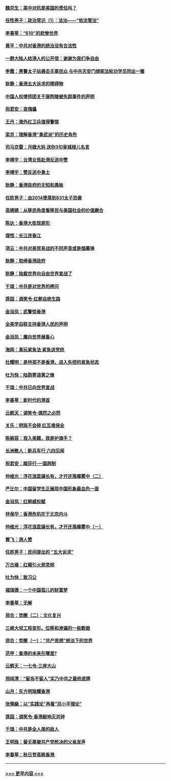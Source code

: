 #### [魏京生：美中对抗是美国的责任吗？](../pages/nsc993/n11500723.md?t=09051755) 
#### [任性男子：政治常识（1）：法治——“依法管治”](../pages/nsc993/n11500791.md?t=09051755) 
#### [李春草：“610”的悲惨世界](../pages/nsc993/n11501141.md?t=09051755) 
#### [黄平：中共对香港的统治没有合法性](../pages/nsc993/n11499473.md?t=09051755) 
#### [一群大陆人给港人的公开信：谢谢为我们争自由](../pages/nsc993/n11500402.md?t=09051755) 
#### [李霞：黑警太子站袭击无辜民众 与中共天安门绑架法轮功学员同出一辙](../pages/nsc993/n11499805.md?t=09051755) 
#### [耿静：香港五大诉求的障碍物](../pages/nsc993/n11497578.md?t=09051755) 
#### [中国人权律师团关于唐荆陵被失踪事件的声明](../pages/nsc993/n11500014.md?t=09051755) 
#### [祝君安：哀傀儡](../pages/nsc993/n11499776.md?t=09051755) 
#### [王丹：海外红卫兵值得警惕](../pages/nsc993/n11498138.md?t=09051755) 
#### [梁京：理解香港“勇武派”的历史角色](../pages/nsc993/n11498006.md?t=09051755) 
#### [司马京雷：月娥大妈  送你3句皇城根儿名言](../pages/nsc993/n11497885.md?t=09051755) 
#### [李靖宇：台湾女孩赴港反送中赞](../pages/nsc993/n11497721.md?t=09051755) 
#### [李靖宇：赞反送中勇士](../pages/nsc993/n11497452.md?t=09051755) 
#### [耿静：香港政府的无知和愚昧](../pages/nsc993/n11494238.md?t=09051755) 
#### [任姓男子：由2014堕落到831太子恐袭](../pages/nsc993/n11496683.md?t=09051755) 
#### [高婧婧：从移民角度看移民与美国社会的价值磨合](../pages/nsc993/n11495757.md?t=09051755) 
#### [陈达：香港大街现原形 ](../pages/nsc993/n11495441.md?t=09051755) 
#### [理悟：长江连香江](../pages/nsc993/n11495377.md?t=09051755) 
#### [项云：中共对美贸易战的不同声音或是烟幕弹](../pages/nsc993/n11494929.md?t=09051755) 
#### [耿静：取缔香港政府](../pages/nsc993/n11494218.md?t=09051755) 
#### [耿静：独裁世界向自由世界宣战了](../pages/nsc993/n11494190.md?t=09051755) 
#### [千瑞：中共是对世界的拷问](../pages/nsc993/n11493021.md?t=09051755) 
#### [莲园：调笑令‧红朝自绝生路](../pages/nsc993/n11493011.md?t=09051755) 
#### [金浴凤：武警惊香港](../pages/nsc993/n11492994.md?t=09051755) 
#### [全美学自联支持香港人民的声明](../pages/nsc993/n11492630.md?t=09051755) 
#### [金浴凤：魔向世界展畜心](../pages/nsc993/n11492599.md?t=09051755) 
#### [海网：真玩紧急法 紧急送党终 ](../pages/nsc993/n11492535.md?t=09051755) 
#### [杜耀明：是林郑不是香港，进入失控的紧急状态](../pages/nsc993/n11491420.md?t=09051755) 
#### [吐为快：陆胞寄语黄之锋](../pages/nsc993/n11491117.md?t=09051755) 
#### [千瑞：中共已向世界宣战](../pages/nsc993/n11490123.md?t=09051755) 
#### [李春草：新时代的港首](../pages/nsc993/n11489864.md?t=09051755) 
#### [云鹤天：调笑令·偶然之必然](../pages/nsc993/n11489701.md?t=09051755) 
#### [关乐：明珠不会碎 红瓦难保全](../pages/nsc993/n11489647.md?t=09051755) 
#### [陈婉容：我入美籍，我是护旗手？](../pages/nsc993/n11487908.md?t=09051755) 
#### [长洲散人：新兵车行 六四见闻](../pages/nsc993/n11487729.md?t=09051755) 
#### [祝君安：踏莎行‧一国两制](../pages/nsc993/n11487699.md?t=09051755) 
#### [仲维光：浮花浪蕊镇长有，才开还落瘴雾中（二）](../pages/nsc993/n11483286.md?t=09051755) 
#### [严比尔：中国留学生正展现中国形象最血色一面](../pages/nsc993/n11485145.md?t=09051755) 
#### [金浴凤：红朝威权赋](../pages/nsc993/n11485191.md?t=09051755) 
#### [林保华：香港危机在于北京内斗](../pages/nsc993/n11484593.md?t=09051755) 
#### [仲维光：浮花浪蕊镇长有，才开还落瘴雾中（ㄧ）](../pages/nsc993/n11483259.md?t=09051755) 
#### [霄飞：港人赞](../pages/nsc993/n11482957.md?t=09051755) 
#### [任姓男子：民间提出的 “五大诉求”](../pages/nsc993/n11482897.md?t=09051755) 
#### [万古缘：红蛾引火邪灵烬](../pages/nsc993/n11482886.md?t=09051755) 
#### [吐为快：致习公](../pages/nsc993/n11482867.md?t=09051755) 
#### [福瑞德：一个中国孤儿的财富梦](../pages/nsc993/n11482817.md?t=09051755) 
#### [李春草：无解](../pages/nsc993/n11482791.md?t=09051755) 
#### [郑合：觉醒（二）：文化复兴](../pages/nsc993/n11478025.md?t=09051755) 
#### [三峡大坝工程变形、位移和渗漏的一些数据](../pages/nsc993/n11478232.md?t=09051755) 
#### [郑合：觉醒（一）：“共产思想”统治下的世界](../pages/nsc993/n11477663.md?t=09051755) 
#### [范甲：香港的未来在哪里?](../pages/nsc993/n11477249.md?t=09051755) 
#### [云鹤天：一七令·三座大山](../pages/nsc993/n11477192.md?t=09051755) 
#### [郑纯清：“留岛不留人”实乃中共之最终底牌](../pages/nsc993/n11476160.md?t=09051755) 
#### [山月：东方明珠耀香港](../pages/nsc993/n11476077.md?t=09051755) 
#### [张翎燊：以“实践论”再看“邓小平理论”](../pages/nsc993/n11475733.md?t=09051755) 
#### [莲园：调笑令‧香港敲响灭共钟](../pages/nsc993/n11475723.md?t=09051755) 
#### [千瑞：中共是全人类的敌人](../pages/nsc993/n11475329.md?t=09051755) 
#### [王明珠：替无辜被共产党枪决的父亲发声](../pages/nsc993/n11474570.md?t=09051755) 
#### [李春草：秋日登高眺香港 ](../pages/nsc993/n11474491.md?t=09051755) 

----
#### [ >>> 更早内容 <<< ](../indexes/nsc993-earlier.md)
